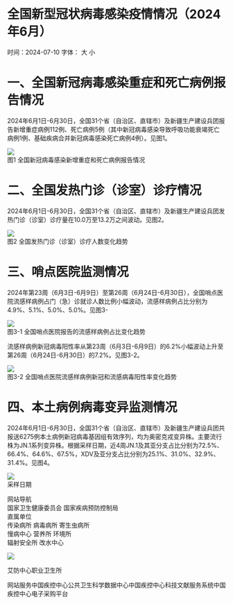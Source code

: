 # 全国新型冠状病毒感染疫情情况（2024年6⽉）

时间：2024-07-10 字体： ⼤ ⼩

# 一、全国新冠病毒感染重症和死亡病例报告情况

2024年6月1日-6月30日，全国31个省（自治区、直辖市）及新疆生产建设兵团报告新增重症病例112例、死亡病例5例（其中新冠病毒感染导致呼吸功能衰竭死亡病例1例、基础疾病合并新冠病毒感染死亡病例4例）。见图1。

![](images/853c80e9ebdf4eec72ed607f1b713369bc3ff4ffc2db6671598d525cf8dd2459.jpg)  
图1 全国新冠病毒感染新增重症和死亡病例报告情况

# 二、全国发热门诊（诊室）诊疗情况

2024年6月1日-6月30日，全国31个省（自治区、直辖市）及新疆生产建设兵团发热门诊（诊室）诊疗量在10.0万至13.2万之间波动。见图2。

![](images/5bcc5046fa365b9c2af532f7f7607a9579f4dbd6f383d2163a2bc589ddacc039.jpg)  
图2 全国发热门诊（诊室）诊疗人数变化趋势

# 三、哨点医院监测情况

2024年第23周（6月3日-6月9日）至第26周（6月24日-6月30日），全国哨点医院流感样病例占门（急）诊就诊人数比例小幅波动，流感样病例占比分别为4.9%、5.1%、5.0%、5.0%。见图3-

![](images/890274b5a687c96186a40e40c9860b8d54765315fd47b8fca931436cbebe36dd.jpg)  
图3-1 全国哨点医院报告的流感样病例占⽐变化趋势

流感样病例新冠病毒阳性率从第23周（6月3日-6月9日）的6.2%小幅波动上升至第26周（6月24日-6月30日）的7.2%。见图3-2。

![](images/d99222fd41c00f60cff4a30d0050f138e7c4f0bc3150cfc1fcd3db885e79e569.jpg)  
图3-2 全国哨点医院流感样病例新冠和流感病毒阳性率变化趋势

# 四、本土病例病毒变异监测情况

2024年6月1日-6月30日，全国31个省（自治区、直辖市）及新疆生产建设兵团共报送6275例本土病例新冠病毒基因组有效序列，均为奥密克戎变异株。主要流行株为JN.1系列变异株。根据采样日期，近4周JN.1及其亚分支占比分别为72.5%、66.4%、64.6%、67.5%，XDV及亚分支占比分别为25.1%、31.0%、32.9%、31.4%。见图4。

![](images/e07789d9de3e3f3de44b9ef6f0e4e2411cbfc5538d40c34142ebf55a2b20540f.jpg)  
采样日期

⽹站导航  
国家卫⽣健康委员会 国家疾病预防控制局  
直属单位  
传染病所 病毒病所 寄⽣⾍病所  
慢病中⼼ 营养所 环境所  
辐射安全所 改⽔中⼼

![](images/4f5d1ec580ab68c7c35178ee0490454d314ceec3d1360a25a09c78a46ff0fb16.jpg)

艾防中⼼职业卫⽣所

⽹站服务中国疾控中⼼公共卫⽣科学数据中⼼中国疾控中⼼科技⽂献服务系统中国疾控中⼼电⼦采购平台